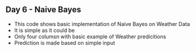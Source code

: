## Day 6 - Naive Bayes
- This code shows basic implementation of Naive Bayes on Weather Data
- It is simple as it could be
- Only four columsn with basic example of Weather predicitions
- Prediction is made based on simple input